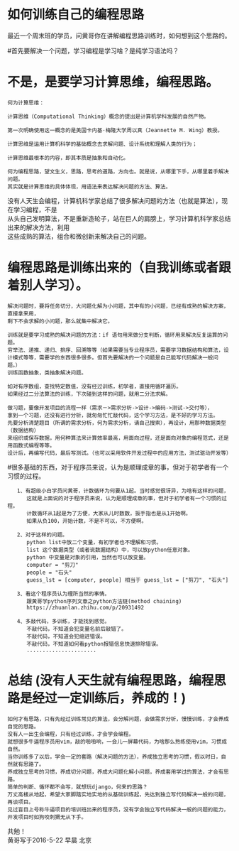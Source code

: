 # 如何训练自己的编程思路

最近一个周末班的学员，问黄哥你在讲解编程思路训练时，如何想到这个思路的。

#首先要解决一个问题，学习编程是学习啥？是纯学习语法吗？    
# 不是，是要学习计算思维，编程思路。


	何为计算思维：

	计算思维（Computational Thinking）概念的提出是计算机学科发展的自然产物。

	第一次明确使用这一概念的是美国卡内基·梅隆大学周以真（Jeannette M. Wing）教授。

	计算思维是运用计算机科学的基础概念去求解问题、设计系统和理解人类的行为；

	计算思维最根本的内容，即其本质是抽象和自动化。

	何为编程思路，望文生义，思路，思考的道路，方向也。就是说，从哪里下手，从哪里着手解决问题。
	其实就是计算思维的具体体现，用语法来表达解决问题的方法、算法。


没有人天生会编程，计算机科学家总结了很多解决问题的方法（也就是算法），现在学习编程，不是   
从头自己发明算法，不是重新造轮子，站在巨人的肩膀上，学习计算机科学家总结出来的解决方法，利用    
这些成熟的算法，组合和微创新来解决自己的问题。

# 编程思路是训练出来的（自我训练或者跟着别人学习）。  

	解决问题时，要将任务切分，大问题化解为小问题，其中有的小问题，已经有成熟的解决方案，直接拿来用，
	剩下不会求解的小问题，那么就集中解决它。

	训练就是要学习成熟的解决问题的方法：if 语句用来做分支判断，循环用来解决反复运算的问题。
	穷举法、递推、递归、排序、回溯等等（如果需要当专业程序员，需要学习数据结构和算法，设计模式等等，需要学的东西很多很多。但首先要解决的一个问题是自己能写代码解决一般问题。）
	训练函数抽象，类抽象解决问题。

	如对有序数组，查找特定数值，没有经过训练，初学者，直接用循环遍历。
	如果经过二分法算法的训练，下次碰到这样的问题，就用二分法求解。

	做习题，要像开发项目的流程一样（需求－>需求分析->设计->编码->测试->交付等），
	拿到一个习题，还没有进行分析，就匆匆忙忙敲代码，这个学习方法，是不好的学习方法。
	先要分析清楚题目（所谓的需求分析，何为需求分析，请自己搜索），再设计，用那种数据类型（数据结构）
	来组织或保存数据，用何种算法来计算效率最高，用面向过程，还是面向对象的编程范式，还是用函数式编程等等。
	设计后，再编写代码，最后写测试。（也可以采用软件开发过程中的应用方法，测试驱动开发等）



#很多基础的东西，对于程序员来说，认为是顺理成章的事，但对于初学者有一个习惯的过程。    

	   1、有超级小白学员问黄哥，计数循环为何要从1起。当时感觉很讶异，为啥有这样的问题，
	      这就是上面说的对于程序员来说，认为是顺理成章的事，但对于初学者有一个习惯的过程。
	      计数循环从1起是为了方便，大家从儿时数数，扳手指也是从1开始啊。
	      如果从负100，开始计数，不是不可以，不方便啊。

	   2、对于这样的问题。
	      python list中放二个变量，有初学者也不理解和习惯。
	      list 这个数据类型（或者说数据结构）中，可以放python任意对象。
	      python 中变量是对象的引用，当然也可以放变量。
	      computer = "剪刀"
	      people = "石头"
	      guess_lst = [computer, people] 相当于 guess_lst = ["剪刀", "石头"]

	   3、看这个程序员认为理所当然的事情。
	      跟黄哥学python序列文章之python方法链(method chaining)
	      https://zhuanlan.zhihu.com/p/20931492

	   4、多敲代码，多训练，才能找到感觉。
	      不敲代码，不知道会犯变量名前后敲错了。
	      不敲代码，不知道会犯缩进错误。
	      不敲代码，不知道如何看python报错信息快速排除错误。
	      ......................

# 总结 (没有人天生就有编程思路，编程思路是经过一定训练后，养成的！)  
    如何才有思路，只有先经过训练常见的算法，会分解问题，会做需求分析，慢慢训练，才会养成自觉的思路。
    没有人一出生会编程，只有经过训练，才会学会编程。
    就想很多牛逼程序员用vim，敲的啪啪响，一会儿一屏幕代码，为啥那么熟练使用vim，习惯成自然。
    当你训练多了以后，学会一定的套路（解决问题的方法），养成独立思考的习惯，假以时日，自然就有思路了。
    养成独立思考的习惯，养成切分问题，养成大问题化解小问题，养成套用学过的算法，才会有思路。
    简单的判断、循环都不会写，就想玩django，何来的思路？
    万丈高楼从地起，希望大家脚踏实地实地的从基础训练起，先达到独立写代码解决一般的问题，再谈项目。
    见过盲目上号称牛逼项目的培训班出来的程序员，没有学会独立写代码解决一般的问题的能力，开发项目时如狗咬刺猬无从下手。

共勉！  
黄哥写于2016-5-22 早晨 北京






